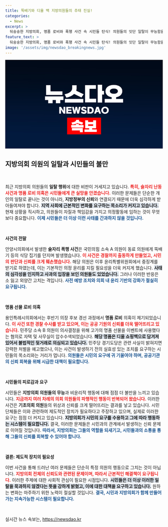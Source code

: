 ```yaml
---
title: 뚝배기와 디올 백 지방의원들의 추태 진실!
categories:
  - News
excerpt: >
  뒤숭숭한 지방의회, 명품 로비와 폭행 사건 속 시민들 탄식! 의원들의 잇단 일탈이 무능함을 드러내며, 제도적 견제 필요성이 커지고 있다. 과연 지방의회의 패러다임 변화는 이루어질 수 있을까?
feature_text: >
  뒤숭숭한 지방의회, 명품 로비와 폭행 사건 속 시민들 탄식! 의원들의 잇단 일탈이 무능함을 드러내며, 제도적 견제 필요성이 커지고 있다. 과연 지방의회의 패러다임 변화는 이루어질 수 있을까?
image: '/assets/img/newsdao_breakingnews.jpg'
---
```


<p><img src="/assets/img/newsdao_breakingnews.jpg" alt="flaretime 속보" /></p>

<h2 data-ke-size="size26">지방의회 의원의 일탈과 시민들의 불만</h2>

<p data-ke-size="size16">&nbsp;</p>

<p>최근 지방의회 의원들의 <strong>일탈 행위</strong>에 대한 비판이 거세지고 있습니다. <b><span style="color: #ee2323;">특히, 술자리 난동 사건과 명품 로비 의혹은 시민들에게 큰 실망을 안겼습니다.</span></b> 이러한 문제들은 단순한 개인의 일탈로 끝나는 것이 아니라, <strong>지방정부의 신뢰</strong>와 연결되기 때문에 더욱 심각하게 받아들여져야 합니다. <b><span style="background-color: #21538527;">지역 사회에 근본적인 변화를 요구하는 목소리가 커지고 있습니다.</span></b> 현재 상황을 직시하고, 의원들이 자질과 책임감을 가지고 의정활동에 임하는 것이 무엇보다 중요합니다. <b><span style="color: #1a5490;">이제 시민들은 더 이상 이런 사태를 간과하지 않을 것입니다.</span></b></p>

<p data-ke-size="size16">&nbsp;</p>

<p><b>사건의 전말</b></p>

<p>안양시의회에서 발생한 <strong>술자리 폭행 사건</strong>은 국민의힘 소속 A 의원이 동료 의원에게 뚝배기 등의 식당 집기를 던지며 발생했습니다. <b><span style="color: #ee2323;">이 사건은 경찰까지 출동하게 만들었고, 시민의 판단과 신뢰를 크게 훼손했습니다.</span></b> 해당 의원은 이후 윤리특별위원회에서 중징계를 받기로 하였는데, 이는 기본적인 의정 윤리를 지킬 필요성을 더욱 커지게 했습니다. <b><span style="background-color: #21538527;">사태의 심각성을 인지하고 사과의 입장을 보인 의원들도 있었습니다.</span></b> 그러나 이러한 반응은 소 잃고 외양간 고치는 격입니다. <b><span style="color: #1a5490;">사전 예방 조치와 의회 내 윤리 기반의 강화가 절실히 요구됩니다.</span></b></p>

<p data-ke-size="size16">&nbsp;</p>

<p><b>명품 선물 로비 의혹</b></p>

<p>용인특례시의회에서는 후반기 의장 후보 경선 과정에서 <strong>명품 로비</strong> 의혹이 제기되었습니다. <b><span style="color: #ee2323;">이 사건 또한 경찰 수사를 받고 있으며, 이는 공공 기원의 신뢰를 더욱 떨어뜨리고 있습니다.</span></b> 민주당 소속 B 의원이 의사결정을 위해 고가의 명품 선물을 이벤트에 사용했다는 혐의로 자택 및 사무실이 압수수색되었습니다. <b><span style="background-color: #21538527;">해당 명품은 디올 쇼핑백으로 담겨져 있어서 불법적인 뒷거래로 의심되고 있습니다.</span></b> 민주당 경기도당은 관련 사실이 밝혀지면 강력한 처벌을 예고했으나, 이는 사건이 발생하기 전의 실효성 있는 조치를 요구하는 시민들의 목소리와는 거리가 멉니다. <b><span style="color: #1a5490;">의원들은 시민의 요구에 귀 기울여야 하며, 공공기관의 신뢰 회복을 위해 시급한 대책이 필요합니다.</span></b></p>

<p data-ke-size="size16">&nbsp;</p>

<p><b>시민들의 피로감과 요구</b></p>

<p>시민들은 <strong>지방의회 의원들의 무능</strong>과 비윤리적 행동에 대해 점점 더 불만을 느끼고 있습니다. <b><span style="color: #ee2323;">지금까지 여러 차례의 의회 의원들의 파행적인 행동이 반복되어 왔습니다.</span></b> 이러한 사건은 <strong>기초의회 의원</strong>들의 위상과 신뢰를 크게 떨어뜨리는 결과를 낳고 있습니다. 시민 단체들은 이와 관련하여 제도적인 장치가 필요하다고 주장하고 있으며, 실제로 이러한 요구는 점점 더 커지고 있습니다. <b><span style="background-color: #21538527;">지방의회가 시민의 요구를 수용하고 그에 따라 행동하는 시스템이 필요합니다.</span></b> 결국, 이러한 문제들은 시민과의 관계에서 발생하는 신뢰 문제로 이어질 것입니다. <b><span style="color: #1a5490;">따라서, 지방의회는 그들의 역할을 되새기고, 시민들과의 소통을 통해 그들의 신뢰를 회복할 수 있어야 합니다.</span></b></p>

<p data-ke-size="size16">&nbsp;</p>

<p><b>결론: 제도적 장치의 필요성</b></p>

<p>이번 사건을 통해 드러난 여러 문제들은 단순히 특정 의원의 행동으로 그치는 것이 아닙니다. <b><span style="color: #ee2323;">지방의회 전체의 신뢰도와 관련된 문제이며, 따라서 근본적인 해결책이 요구됩니다.</span></b> 이러한 주제에 대한 사회적 관심이 필요한 시점입니다. <b><span style="background-color: #21538527;">시민들은 더 이상 이러한 일탈을 묵과하지 않겠다는 뜻을 강하게 밝혔고, 이에 대한 대책을 요구하고 있습니다.</span></b> 원하는 변화는 마주하기 위한 노력이 절실할 것입니다. <b><span style="color: #1a5490;">결국, 시민과 지방의회가 함께 만들어가는 지속가능한 시스템이 필요합니다.</span></b></p>

<p data-ke-size="size16">&nbsp;</p>
실시간 뉴스 속보는, <a href="https://newsdao.kr" rel="dofollow">https://newsdao.kr</a>


